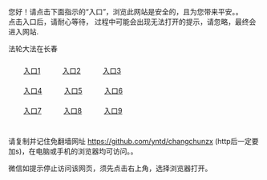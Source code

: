 您好！请点击下面指示的“入口”，浏览此网站是安全的，且为您带来平安。。 <br/>
点击入口后，请耐心等待， 过程中可能会出现无法打开的提示，请忽略，最终会进入网站. </br>

法轮大法在长春<br/>
<div style="padding:10px"><a style="margin:20px" target="_blank" href="https://d1laf8miyf8hbw.cloudfront.net/2Qpsp?hazsfvz" id="ccLink1" rel="nofollow">入口1</a> <a target="_blank" style="margin:20px" href="https://d1wrpc6prr4j7u.cloudfront.net/2Qpsp?qfchhxe" id="ccLink2" rel="nofollow">入口2</a> <a style="margin:20px" target="_blank" href="https://d2lfxv31uog0by.cloudfront.net/2Qpsp?qtatorn" id="ccLink3" rel="nofollow">入口3</a></div>

<div style="padding:10px" ><a style="margin:20px" target="_blank" href="https://d1laf8miyf8hbw.cloudfront.net/2Qpsp?hazsfvz" id="ccLink4" rel="nofollow">入口4</a> <a style="margin:20px" href="https://d1wrpc6prr4j7u.cloudfront.net/2Qpsp?qfchhxe" target="_blank" id="ccLink5" rel="nofollow">入口5</a> <a style="margin:20px" href="https://d2lfxv31uog0by.cloudfront.net/2Qpsp?qtatorn" target="_blank" id="ccLink6" rel="nofollow">入口6</a></div>

<div style="padding:10px"><a style="margin:20px" target="_blank" href="https://d1laf8miyf8hbw.cloudfront.net/2Qpsp?hazsfvz" id="ccLink7" rel="nofollow">入口7</a> <a style="margin:20px" href="https://d1wrpc6prr4j7u.cloudfront.net/2Qpsp?qfchhxe" target="_blank" id="ccLink8" rel="nofollow">入口8</a> <a style="margin:20px" target="_blank" href="https://d2lfxv31uog0by.cloudfront.net/2Qpsp?qtatorn" id="ccLink9" rel="nofollow">入口9</a></div>

<br/>



请复制并记住免翻墙网址 https://github.com/yntd/changchunzx (http后一定要加s)，在电脑或手机的浏览器均可访问。。<br/>

微信如提示停止访问该网页，须先点击右上角，选择浏览器打开。
